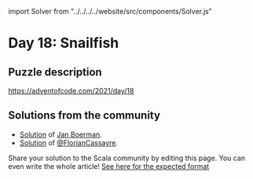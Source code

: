 import Solver from "../../../../website/src/components/Solver.js"

# Day 18: Snailfish

## Puzzle description

https://adventofcode.com/2021/day/18

## Solutions from the community

- [Solution](https://github.com/Jannyboy11/AdventOfCode2021/blob/main/src/main/scala/day18/Day18.scala) of [Jan Boerman](https://twitter.com/JanBoerman95).
- [Solution](https://github.com/FlorianCassayre/AdventOfCode-2021/blob/master/src/main/scala/adventofcode/solutions/Day18.scala) of [@FlorianCassayre](https://github.com/FlorianCassayre).

Share your solution to the Scala community by editing this page.
You can even write the whole article! [See here for the expected format](https://github.com/scalacenter/scala-advent-of-code/discussions/424)
